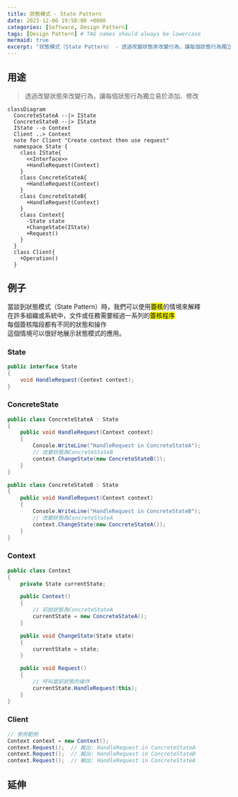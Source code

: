 ```yaml
---
title: 狀態模式 - State Pattern
date: 2023-12-06 19:58:00 +0800
categories: [Software, Design Pattern]
tags: [Design Pattern] # TAG names should always be lowercase
mermaid: true
excerpt: "狀態模式（State Pattern） - 透過改變狀態來改變行為，讓每個狀態行為獨立易於添加、修改"
---
```


## 用途

> 透過改變狀態來改變行為，讓每個狀態行為獨立易於添加、修改

```mermaid
classDiagram
  ConcreteStateA --|> IState
  ConcreteStateB --|> IState
  IState --o Context
  Client ..> Context
  note for Client "Create context then use request"
  namespace State {
    class IState{
      <<Interface>>
      +HandleRequest(Context)
    }
    class ConcreteStateA{
      +HandleRequest(Context)
    }
    class ConcreteStateB{
      +HandleRequest(Context)
    }
    class Context{
      -State state
      +ChangeState(IState)
      +Request()
    }
  }
  class Client{
    +Operation()
  }

```

## 例子

當談到狀態模式（State Pattern）時，我們可以使用<mark>簽核</mark>的情境來解釋<br>
在許多組織或系統中，文件或任務需要經過一系列的<mark>簽核程序</mark><br>
每個簽核階段都有不同的狀態和操作<br>
這個情境可以很好地展示狀態模式的應用。

### State

```csharp
public interface State
{
    void HandleRequest(Context context);
}
```

### ConcreteState

```csharp
public class ConcreteStateA : State
{
    public void HandleRequest(Context context)
    {
        Console.WriteLine("HandleRequest in ConcreteStateA");
        // 改變狀態為ConcreteStateB
        context.ChangeState(new ConcreteStateB());
    }
}
```

```csharp
public class ConcreteStateB : State
{
    public void HandleRequest(Context context)
    {
        Console.WriteLine("HandleRequest in ConcreteStateB");
        // 改變狀態為ConcreteStateA
        context.ChangeState(new ConcreteStateA());
    }
}
```

### Context

```csharp
public class Context
{
    private State currentState;

    public Context()
    {
        // 初始狀態為ConcreteStateA
        currentState = new ConcreteStateA();
    }

    public void ChangeState(State state)
    {
        currentState = state;
    }

    public void Request()
    {
        // 呼叫當前狀態的操作
        currentState.HandleRequest(this);
    }
}
```

### Client

```csharp
// 使用範例
Context context = new Context();
context.Request();  // 輸出: HandleRequest in ConcreteStateA
context.Request();  // 輸出: HandleRequest in ConcreteStateB
context.Request();  // 輸出: HandleRequest in ConcreteStateA
```

## 延伸
